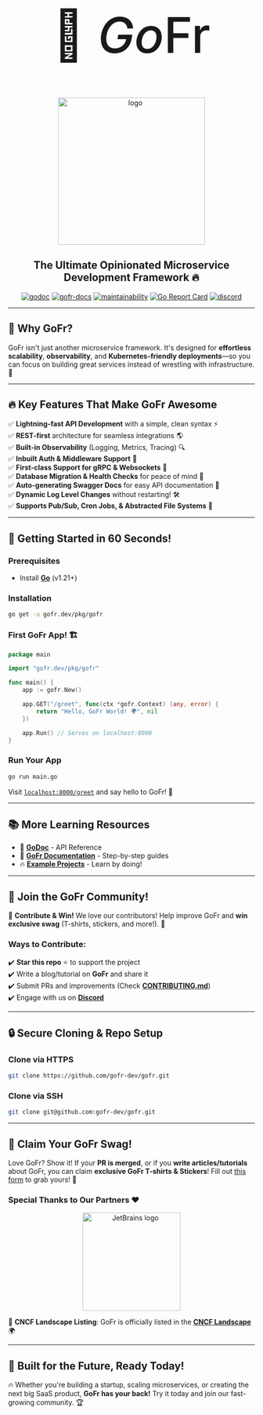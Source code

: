 # <h1 align="center" style="font-size: 100px; font-weight: 500;">🚀 <i>Go</i>Fr</h1>

<p align="center">
  <img align="center" width="300" alt="logo" src="https://github.com/gofr-dev/gofr/assets/44036979/916fe7b1-42fb-4af1-9e0b-4a7a064c243c">
</p>

<h2 align="center">The Ultimate Opinionated Microservice Development Framework 🔥</h2>

<div align="center">
<a href="https://pkg.go.dev/gofr.dev"><img src="https://img.shields.io/badge/GoDoc-Read%20Docs-blue?style=for-the-badge" alt="godoc"></a>
<a href="https://gofr.dev/docs"><img src="https://img.shields.io/badge/GoFr-Docs-orange?style=for-the-badge" alt="gofr-docs"></a>
<a href="https://codeclimate.com/github/gofr-dev/gofr/maintainability"><img src="https://img.shields.io/codeclimate/maintainability/gofr-dev/gofr?style=for-the-badge" alt="maintainability"></a>
<a href="https://goreportcard.com/report/gofr.dev"><img src="https://goreportcard.com/badge/gofr.dev?style=for-the-badge" alt="Go Report Card"></a>
<a href="https://discord.gg/wsaSkQTdgq"><img src="https://img.shields.io/badge/discord-join-us?style=for-the-badge&logo=discord&color=7289DA" alt="discord" /></a>
</div>

---

## 🎯 **Why GoFr?**
GoFr isn't just another microservice framework. It's designed for **effortless scalability**, **observability**, and **Kubernetes-friendly deployments**—so you can focus on building great services instead of wrestling with infrastructure. 💪

---

## 🔥 **Key Features That Make GoFr Awesome**

✅ **Lightning-fast API Development** with a simple, clean syntax ⚡  
✅ **REST-first** architecture for seamless integrations 🌎  
✅ **Built-in Observability** (Logging, Metrics, Tracing) 🔍  
✅ **Inbuilt Auth & Middleware Support** 🔐  
✅ **First-class Support for gRPC & Websockets** 🚀  
✅ **Database Migration & Health Checks** for peace of mind 🏥  
✅ **Auto-generating Swagger Docs** for easy API documentation 📄  
✅ **Dynamic Log Level Changes** without restarting! 🛠️  
✅ **Supports Pub/Sub, Cron Jobs, & Abstracted File Systems** 🎯

---

## 🚀 **Getting Started in 60 Seconds!**

### **Prerequisites**
- Install **[Go](https://go.dev/)** (v1.21+)

### **Installation**
```bash
go get -u gofr.dev/pkg/gofr
```

### **First GoFr App!** 🏗️
```go
package main

import "gofr.dev/pkg/gofr"

func main() {
    app := gofr.New()

    app.GET("/greet", func(ctx *gofr.Context) (any, error) {
        return "Hello, GoFr World! 🌍", nil
    })

    app.Run() // Serves on localhost:8000
}
```

### **Run Your App**
```bash
go run main.go
```
Visit [`localhost:8000/greet`](http://localhost:8000/greet) and say hello to GoFr! 🎉

---

## 📚 **More Learning Resources**
- 📖 **[GoDoc](https://pkg.go.dev/gofr.dev)** - API Reference
- 📘 **[GoFr Documentation](https://gofr.dev/docs)** - Step-by-step guides
- 🔥 **[Example Projects](https://github.com/gofr-dev/gofr/tree/development/examples)** - Learn by doing!

---

## 🌟 **Join the GoFr Community!**

🚀 **Contribute & Win!** We love our contributors! Help improve GoFr and **win exclusive swag** (T-shirts, stickers, and more!). 🎁

### **Ways to Contribute**:
✔️ **Star this repo** ⭐ to support the project  
✔️ Write a blog/tutorial on **GoFr** and share it  
✔️ Submit PRs and improvements (Check **[CONTRIBUTING.md](CONTRIBUTING.md)**)  
✔️ Engage with us on **[Discord](https://discord.gg/wsaSkQTdgq)**

---

## 🔒 **Secure Cloning & Repo Setup**

### Clone via HTTPS
```bash
git clone https://github.com/gofr-dev/gofr.git
```

### Clone via SSH
```bash
git clone git@github.com:gofr-dev/gofr.git
```

---

## 🎁 **Claim Your GoFr Swag!**
Love GoFr? Show it! If your **PR is merged**, or if you **write articles/tutorials** about GoFr, you can claim **exclusive GoFr T-shirts & Stickers**! Fill out [this form](https://forms.gle/R1Yz7ZzY3U5WWTgy5) to grab yours! 🚀

### Special Thanks to Our Partners ❤️

<p align="center">
  <img src="https://resources.jetbrains.com/storage/products/company/brand/logos/jetbrains.png" alt="JetBrains logo" width="200">
</p>

🔗 **CNCF Landscape Listing**: GoFr is officially listed in the **[CNCF Landscape](https://landscape.cncf.io/?selected=go-fr)** 🌍

---

## 🚀 **Built for the Future, Ready Today!**

🔥 Whether you're building a startup, scaling microservices, or creating the next big SaaS product, **GoFr has your back!** Try it today and join our fast-growing community. 🏆
